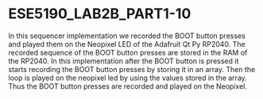 # ESE5190_LAB2B_PART1-10

In this sequencer implementation we recorded the BOOT button presses and played them on the Neopixel LED of the Adafruit Qt Py RP2040. The recorded sequence of the BOOT button presses are stored in the RAM of the RP2040. In this implementation after the BOOT button is pressed it starts recording the BOOT button presses by storing it in an array. Then the loop is played on the neopixel led by using the values stored in the array. Thus the BOOT button presses are recorded and played on the Neopixel. 

